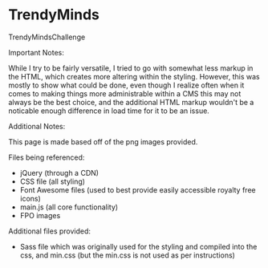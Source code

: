# TrendyMinds
TrendyMindsChallenge

Important Notes:

While I try to be fairly versatile, I tried to go with somewhat less markup in the HTML, which creates more altering within 
the styling.  However, this was mostly to show what could be done, even though I realize often when it comes to making things more 
administrable within a CMS this may not always be the best choice, and the additional HTML markup wouldn't be a noticable enough 
difference in load time for it to be an issue.

Additional Notes:

This page is made based off of the png images provided.

Files being referenced:
- jQuery (through a CDN)
- CSS file (all styling)
- Font Awesome files (used to best provide easily accessible royalty free icons)
- main.js (all core functionality)
- FPO images

Additional files provided:
- Sass file which was originally used for the styling and compiled into the css, and min.css (but the min.css is not used as per instructions)

